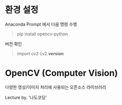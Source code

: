 # 환경 설정
Anaconda Prompt 에서 다음 명령 수행
> pip install opencv-python

버전 확인
> import cv2
> cv2.__version__

# OpenCV (Computer Vision)
다양한 영상/이미지 처리에 사용되는 오픈소스 라이브러리



Lecture by. '나도코딩'